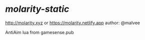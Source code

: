 # *molarity-static*

http://molarity.xyz
or
https://molarity.netlify.app
author: @malvee

AntiAim lua from gamesense.pub


